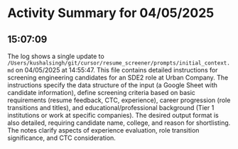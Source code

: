 # Activity Summary for 04/05/2025

## 15:07:09
The log shows a single update to `/Users/kushalsingh/git/cursor/resume_screener/prompts/initial_context.md` on 04/05/2025 at 14:55:47.  This file contains detailed instructions for screening engineering candidates for an SDE2 role at Urban Company.  The instructions specify the data structure of the input (a Google Sheet with candidate information), define screening criteria based on basic requirements (resume feedback, CTC, experience), career progression (role transitions and titles), and educational/professional background (Tier 1 institutions or work at specific companies).  The desired output format is also detailed, requiring candidate name, college, and reason for shortlisting.  The notes clarify aspects of experience evaluation, role transition significance, and CTC consideration.
